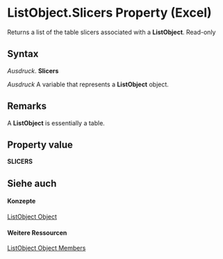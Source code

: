 
# ListObject.Slicers Property (Excel)

Returns a list of the table slicers associated with a  **ListObject**. Read-only


## Syntax

 _Ausdruck_. **Slicers**

 _Ausdruck_ A variable that represents a **ListObject** object.


## Remarks

A  **ListObject** is essentially a table.


## Property value

 **SLICERS**


## Siehe auch


#### Konzepte


[ListObject Object](46de6c4f-8ce0-0c7d-da59-6e52f5eab612.md)
#### Weitere Ressourcen


[ListObject Object Members](http://msdn.microsoft.com/library/d34f895c-cf60-f644-866b-7b757716e7a6%28Office.15%29.aspx)